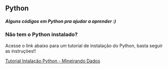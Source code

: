## Python
##### Alguns códigos em Python pra ajudar a aprender :)

### Não tem o Python instalado? 
Acesse o link abaixo para um tutorial de instalação do Python, basta seguir as instruções!!

[Tutorial Intalação Python - Mineirando Dados](https://minerandodados.com.br/instalar-python-anaconda/)
